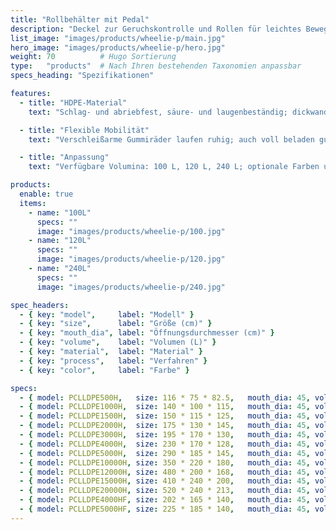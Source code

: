 ```yaml
---
title: "Rollbehälter mit Pedal"
description: "Deckel zur Geruchskontrolle und Rollen für leichtes Bewegen; geeignet für Wohnanlagen, Straßen und Parks."
list_image: "images/products/wheelie-p/main.jpg"
hero_image: "images/products/wheelie-p/hero.jpg"
weight: 70          # Hugo Sortierung
type:   "products"  # Nach Ihren bestehenden Taxonomien anpassbar
specs_heading: "Spezifikationen"

features:
  - title: "HDPE-Material"
    text: "Schlag- und abriebfest, säure- und laugenbeständig; dickwandiger Behälter mit langer Lebensdauer."

  - title: "Flexible Mobilität"
    text: "Verschleißarme Gummiräder laufen ruhig; auch voll beladen gut schiebbar."

  - title: "Anpassung"
    text: "Verfügbare Volumina: 100 L, 120 L, 240 L; optionale Farben und Logo-Druck."

products:
  enable: true
  items:
    - name: "100L"
      specs: ""
      image: "images/products/wheelie-p/100.jpg"
    - name: "120L"
      specs: ""
      image: "images/products/wheelie-p/120.jpg"
    - name: "240L"
      specs: ""
      image: "images/products/wheelie-p/240.jpg"

spec_headers:
  - { key: "model",     label: "Modell" }
  - { key: "size",      label: "Größe (cm)" }
  - { key: "mouth_dia", label: "Öffnungsdurchmesser (cm)" }
  - { key: "volume",    label: "Volumen (L)" }
  - { key: "material",  label: "Material" }
  - { key: "process",   label: "Verfahren" }
  - { key: "color",     label: "Farbe" }

specs:
  - { model: PCLLDPE500H,   size: 116 * 75 * 82.5,   mouth_dia: 45, volume: 500,   material: LLDPE, process: Rotationsformen, color: Weiß }
  - { model: PCLLDPE1000H,  size: 140 * 100 * 115,   mouth_dia: 45, volume: 1000,  material: LLDPE, process: Rotationsformen, color: Weiß }
  - { model: PCLLDPE1500H,  size: 150 * 115 * 125,   mouth_dia: 45, volume: 1500,  material: LLDPE, process: Rotationsformen, color: Weiß }
  - { model: PCLLDPE2000H,  size: 175 * 130 * 145,   mouth_dia: 45, volume: 2000,  material: LLDPE, process: Rotationsformen, color: Weiß }
  - { model: PCLLDPE3000H,  size: 195 * 170 * 130,   mouth_dia: 45, volume: 3000,  material: LLDPE, process: Rotationsformen, color: Weiß }
  - { model: PCLLDPE4000H,  size: 230 * 170 * 128,   mouth_dia: 45, volume: 4000,  material: LLDPE, process: Rotationsformen, color: Weiß }
  - { model: PCLLDPE5000H,  size: 290 * 185 * 145,   mouth_dia: 45, volume: 5000,  material: LLDPE, process: Rotationsformen, color: Weiß }
  - { model: PCLLDPE10000H, size: 350 * 220 * 180,   mouth_dia: 45, volume: 10000, material: LLDPE, process: Rotationsformen, color: Weiß }
  - { model: PCLLDPE12000H, size: 480 * 200 * 168,   mouth_dia: 45, volume: 12000, material: LLDPE, process: Rotationsformen, color: Weiß }
  - { model: PCLLDPE15000H, size: 410 * 240 * 200,   mouth_dia: 45, volume: 15000, material: LLDPE, process: Rotationsformen, color: Weiß }
  - { model: PCLLDPE20000H, size: 520 * 240 * 213,   mouth_dia: 45, volume: 20000, material: LLDPE, process: Rotationsformen, color: Weiß }
  - { model: PCLLDPE4000HF, size: 202 * 165 * 140,   mouth_dia: 45, volume: 4000,  material: LLDPE, process: Rotationsformen, color: Weiß }
  - { model: PCLLDPE5000HF, size: 225 * 185 * 140,   mouth_dia: 45, volume: 5000,  material: LLDPE, process: Rotationsformen, color: Weiß }
---
```

